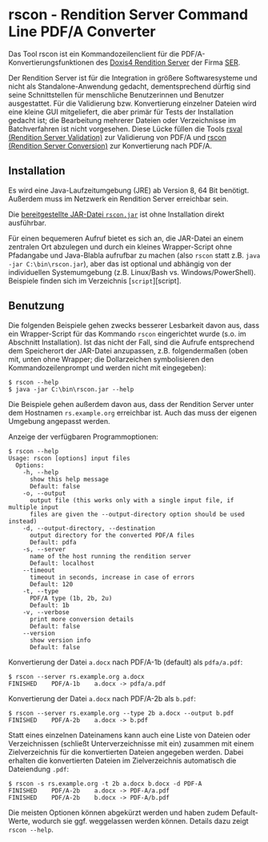 # rscon - Rendition Server Command Line PDF/A Converter

Das Tool rscon ist ein Kommandozeilenclient für die
PDF/A-Konvertierungsfunktionen des [Doxis4 Rendition Server][rs] der Firma
[SER][ser].

Der Rendition Server ist für die Integration in größere Softwaresysteme und
nicht als Standalone-Anwendung gedacht, dementsprechend dürftig sind seine
Schnittstellen für menschliche Benutzerinnen und Benutzer ausgestattet. Für die
Validierung bzw. Konvertierung einzelner Dateien wird eine kleine GUI
mitgeliefert, die aber primär für Tests der Installation gedacht ist; die
Bearbeitung mehrerer Dateien oder Verzeichnisse im Batchverfahren ist nicht
vorgesehen. Diese Lücke füllen die Tools [rsval (Rendition Server
Validation)][rsval] zur Validierung von PDF/A und [rscon (Rendition Server
Conversion)][rscon] zur Konvertierung nach PDF/A.

[ser]: https://www.sergroup.com/
[rs]: https://web.archive.org/web/20181122130019/http://www.ser-solutions.com/media-library/overview/medien/server-side-format-conversion-doxis4-rendition-server.html
[rsval]: http://example.org/TODO
[rscon]: http://example.org/TODO

## Installation

Es wird eine Java-Laufzeitumgebung (JRE) ab Version 8, 64 Bit benötigt. Außerdem
muss im Netzwerk ein Rendition Server erreichbar sein.

Die [bereitgestellte JAR-Datei `rscon.jar`][releases] ist ohne Installation
direkt ausführbar.

Für einen bequemeren Aufruf bietet es sich an, die JAR-Datei an einem zentralen
Ort abzulegen und durch ein kleines Wrapper-Script ohne Pfadangabe und
Java-Blabla aufrufbar zu machen (also `rscon` statt z.B. `java -jar
C:\bin\rscon.jar`), aber das ist optional und abhängig von der individuellen
Systemumgebung (z.B. Linux/Bash vs. Windows/PowerShell). Beispiele finden sich
im Verzeichnis [`script`][script].

[releases]: http://example.org/TODO

## Benutzung

Die folgenden Beispiele gehen zwecks besserer Lesbarkeit davon aus, dass ein
Wrapper-Script für das Kommando `rscon` eingerichtet wurde (s.o. im Abschnitt
Installation). Ist das nicht der Fall, sind die Aufrufe entsprechend dem
Speicherort der JAR-Datei anzupassen, z.B. folgendermaßen (oben mit, unten ohne
Wrapper; die Dollarzeichen symbolisieren den Kommandozeilenprompt und werden
nicht mit eingegeben):

~~~console
$ rscon --help
$ java -jar C:\bin\rscon.jar --help
~~~

Die Beispiele gehen außerdem davon aus, dass der Rendition Server unter dem
Hostnamen `rs.example.org` erreichbar ist. Auch das muss der eigenen Umgebung
angepasst werden.

Anzeige der verfügbaren Programmoptionen:

~~~console
$ rscon --help
Usage: rscon [options] input files
  Options:
    -h, --help
      show this help message
      Default: false
    -o, --output
      output file (this works only with a single input file, if multiple input
      files are given the --output-directory option should be used instead)
    -d, --output-directory, --destination
      output directory for the converted PDF/A files
      Default: pdfa
    -s, --server
      name of the host running the rendition server
      Default: localhost
    --timeout
      timeout in seconds, increase in case of errors
      Default: 120
    -t, --type
      PDF/A type (1b, 2b, 2u)
      Default: 1b
    -v, --verbose
      print more conversion details
      Default: false
    --version
      show version info
      Default: false
~~~

Konvertierung der Datei `a.docx` nach PDF/A-1b (default) als `pdfa/a.pdf`:

~~~console
$ rscon --server rs.example.org a.docx
FINISHED    PDF/A-1b    a.docx -> pdfa/a.pdf
~~~

Konvertierung der Datei `a.docx` nach PDF/A-2b als `b.pdf`:

~~~console
$ rscon --server rs.example.org --type 2b a.docx --output b.pdf
FINISHED    PDF/A-2b    a.docx -> b.pdf
~~~

Statt eines einzelnen Dateinamens kann auch eine Liste von Dateien oder
Verzeichnissen (schließt Unterverzeichnisse mit ein) zusammen mit einem
Zielverzeichnis für die konvertierten Dateien angegeben werden. Dabei erhalten
die konvertierten Dateien im Zielverzeichnis automatisch die Dateiendung `.pdf`:

~~~console
$ rscon -s rs.example.org -t 2b a.docx b.docx -d PDF-A
FINISHED    PDF/A-2b    a.docx -> PDF-A/a.pdf
FINISHED    PDF/A-2b    b.docx -> PDF-A/b.pdf
~~~

Die meisten Optionen können abgekürzt werden und haben zudem Default-Werte,
wodurch sie ggf. weggelassen werden können. Details dazu zeigt `rscon --help`.
